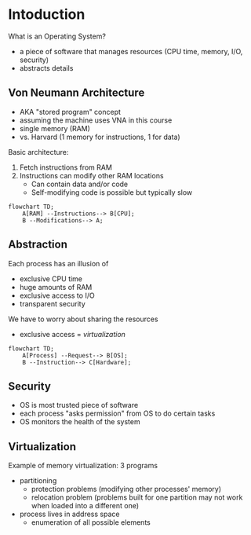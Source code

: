 # Intoduction
What is an Operating System?
- a piece of software that manages resources (CPU time, memory, I/O, security)
- abstracts details

## Von Neumann Architecture
- AKA "stored program" concept
- assuming the machine uses VNA in this course
- single memory (RAM)
- vs. Harvard (1 memory for instructions, 1 for data)

Basic architecture:
1. Fetch instructions from RAM
2. Instructions can modify other RAM locations
   - Can contain data and/or code
   - Self-modifying code is possible but typically slow

```mermaid
flowchart TD;
    A[RAM] --Instructions--> B[CPU];
    B --Modifications--> A;
```

## Abstraction
Each process has an illusion of
- exclusive CPU time
- huge amounts of RAM
- exclusive access to I/O
- transparent security

We have to worry about sharing the resources
- exclusive access = *virtualization*

```mermaid
flowchart TD;
    A[Process] --Request--> B[OS];
    B --Instruction--> C[Hardware];
```

## Security
- OS is most trusted piece of software
- each process "asks permission" from OS to do certain tasks
- OS monitors the health of the system

## Virtualization
Example of memory virtualization: 3 programs
- partitioning
  - protection problems (modifying other processes' memory)
  - relocation problem (problems built for one partition may not work when loaded into a different one)
- process lives in address space
  - enumeration of all possible elements
